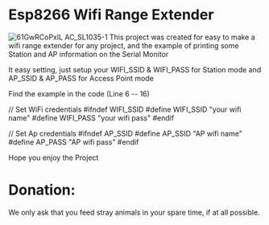 # Esp8266 Wifi Range Extender
![61GwRCoPxlL _AC_SL1035_-1](https://user-images.githubusercontent.com/104082922/191763205-425980bf-9bb9-4c5f-8783-fd364690a3d2.png)
This project was created for easy to make a wifi range extender for any project, and the example of printing some Station and AP information on the Serial Monitor

It easy setting, just setup your WIFI_SSID & WIFI_PASS for Station mode
and AP_SSID & AP_PASS for Access Point mode 

Find the example in the code (Line 6 -- 16)

// Set WiFi credentials
#ifndef WIFI_SSID
  #define WIFI_SSID  "your wifi name"
  #define WIFI_PASS  "your wifi pass"
#endif

// Set Ap credentials
#ifndef AP_SSID
  #define AP_SSID "AP wifi name"
  #define AP_PASS "AP wifi pass"
#endif

Hope you enjoy the Project


# Donation:
We only ask that you feed stray animals in your spare time, if at all possible.
